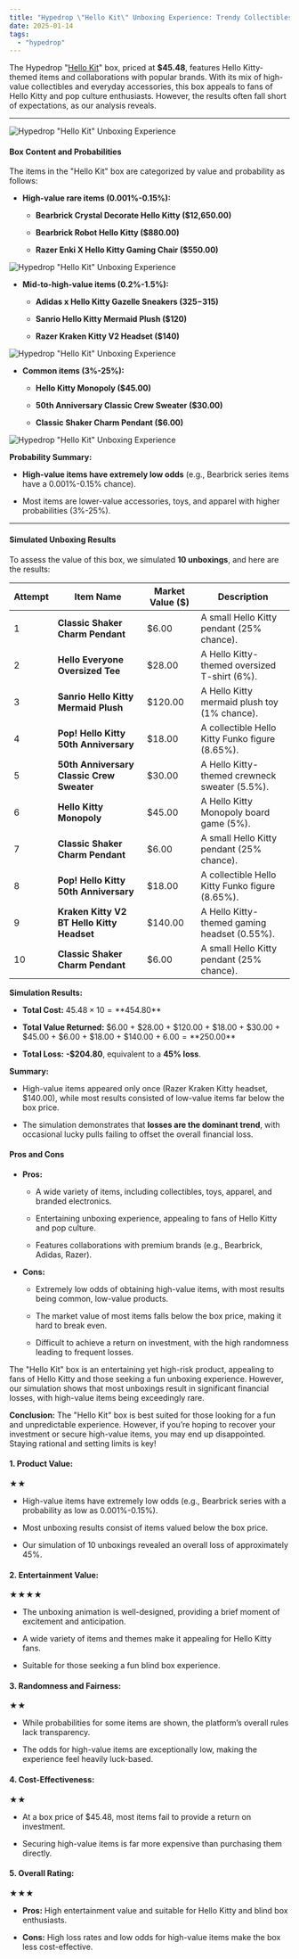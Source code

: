 ```yaml
---
title: "Hypedrop \"Hello Kit\" Unboxing Experience: Trendy Collectibles or Risky Adventure?"
date: 2025-01-14
tags: 
  - "hypedrop"
---
```


The Hypedrop "[Hello Kit](https://hypedrop.com/en/boxes/view/na/hello-kit)" box, priced at **$45.48**, features Hello Kitty-themed items and collaborations with popular brands. With its mix of high-value collectibles and everyday accessories, this box appeals to fans of Hello Kitty and pop culture enthusiasts. However, the results often fall short of expectations, as our analysis reveals.

* * *

![Hypedrop "Hello Kit" Unboxing Experience](/media/image.png)

#### **Box Content and Probabilities**

The items in the "Hello Kit" box are categorized by value and probability as follows:

- **High-value rare items (0.001%-0.15%):**
    - **Bearbrick Crystal Decorate Hello Kitty ($12,650.00)**
    
    - **Bearbrick Robot Hello Kitty ($880.00)**
    
    - **Razer Enki X Hello Kitty Gaming Chair ($550.00)**

![Hypedrop "Hello Kit" Unboxing Experience](/media/image-2.png)

- **Mid-to-high-value items (0.2%-1.5%):**
    - **Adidas x Hello Kitty Gazelle Sneakers ($325-$315)**
    
    - **Sanrio Hello Kitty Mermaid Plush ($120)**
    
    - **Razer Kraken Kitty V2 Headset ($140)**

![Hypedrop "Hello Kit" Unboxing Experience](/media/hypedrop-hello-kit.png)

- **Common items (3%-25%):**
    - **Hello Kitty Monopoly ($45.00)**
    
    - **50th Anniversary Classic Crew Sweater ($30.00)**
    
    - **Classic Shaker Charm Pendant ($6.00)**

![Hypedrop "Hello Kit" Unboxing Experience](/media/hypedrop-hellokit-1.png)

**Probability Summary:**

- **High-value items have extremely low odds** (e.g., Bearbrick series items have a 0.001%-0.15% chance).

- Most items are lower-value accessories, toys, and apparel with higher probabilities (3%-25%).

* * *

#### **Simulated Unboxing Results**

To assess the value of this box, we simulated **10 unboxings**, and here are the results:

| Attempt | Item Name | Market Value ($) | Description |
| --- | --- | --- | --- |
| 1 | **Classic Shaker Charm Pendant** | $6.00 | A small Hello Kitty pendant (25% chance). |
| 2 | **Hello Everyone Oversized Tee** | $28.00 | A Hello Kitty-themed oversized T-shirt (6%). |
| 3 | **Sanrio Hello Kitty Mermaid Plush** | $120.00 | A Hello Kitty mermaid plush toy (1% chance). |
| 4 | **Pop! Hello Kitty 50th Anniversary** | $18.00 | A collectible Hello Kitty Funko figure (8.65%). |
| 5 | **50th Anniversary Classic Crew Sweater** | $30.00 | A Hello Kitty-themed crewneck sweater (5.5%). |
| 6 | **Hello Kitty Monopoly** | $45.00 | A Hello Kitty Monopoly board game (5%). |
| 7 | **Classic Shaker Charm Pendant** | $6.00 | A small Hello Kitty pendant (25% chance). |
| 8 | **Pop! Hello Kitty 50th Anniversary** | $18.00 | A collectible Hello Kitty Funko figure (8.65%). |
| 9 | **Kraken Kitty V2 BT Hello Kitty Headset** | $140.00 | A Hello Kitty-themed gaming headset (0.55%). |
| 10 | **Classic Shaker Charm Pendant** | $6.00 | A small Hello Kitty pendant (25% chance). |

**Simulation Results:**

- **Total Cost:** $45.48 × 10 = **$454.80**

- **Total Value Returned:** $6.00 + $28.00 + $120.00 + $18.00 + $30.00 + $45.00 + $6.00 + $18.00 + $140.00 + $6.00 = **$250.00**

- **Total Loss:** **\-$204.80**, equivalent to a **45% loss**.

**Summary:**

- High-value items appeared only once (Razer Kraken Kitty headset, $140.00), while most results consisted of low-value items far below the box price.

- The simulation demonstrates that **losses are the dominant trend**, with occasional lucky pulls failing to offset the overall financial loss.

#### **Pros and Cons**

- **Pros:**
    - A wide variety of items, including collectibles, toys, apparel, and branded electronics.
    
    - Entertaining unboxing experience, appealing to fans of Hello Kitty and pop culture.
    
    - Features collaborations with premium brands (e.g., Bearbrick, Adidas, Razer).

- **Cons:**
    - Extremely low odds of obtaining high-value items, with most results being common, low-value products.
    
    - The market value of most items falls below the box price, making it hard to break even.
    
    - Difficult to achieve a return on investment, with the high randomness leading to frequent losses.

The "Hello Kit" box is an entertaining yet high-risk product, appealing to fans of Hello Kitty and those seeking a fun unboxing experience. However, our simulation shows that most unboxings result in significant financial losses, with high-value items being exceedingly rare.

**Conclusion:** The "Hello Kit" box is best suited for those looking for a fun and unpredictable experience. However, if you’re hoping to recover your investment or secure high-value items, you may end up disappointed. Staying rational and setting limits is key!

#### **1\. Product Value:**

★★

- High-value items have extremely low odds (e.g., Bearbrick series with a probability as low as 0.001%-0.15%).

- Most unboxing results consist of items valued below the box price.

- Our simulation of 10 unboxings revealed an overall loss of approximately 45%.

#### **2\. Entertainment Value:**

★★★★

- The unboxing animation is well-designed, providing a brief moment of excitement and anticipation.

- A wide variety of items and themes make it appealing for Hello Kitty fans.

- Suitable for those seeking a fun blind box experience.

#### **3\. Randomness and Fairness:**

★★

- While probabilities for some items are shown, the platform’s overall rules lack transparency.

- The odds for high-value items are exceptionally low, making the experience feel heavily luck-based.

#### **4\. Cost-Effectiveness:**

★★

- At a box price of $45.48, most items fail to provide a return on investment.

- Securing high-value items is far more expensive than purchasing them directly.

#### **5\. Overall Rating:**

★★★

- **Pros:** High entertainment value and suitable for Hello Kitty and blind box enthusiasts.

- **Cons:** High loss rates and low odds for high-value items make the box less cost-effective.
